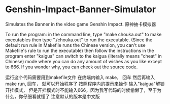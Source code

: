 # Genshin-Impact-Banner-Simulator
Simulates the Banner in the video game Genshin Impact. 原神抽卡模拟器

To run the program:
in the command line, type "make chouka.out" to make executables
then type "./chouka.out" to run the executable.
(Since the default run rule in Makefile runs the Chinese version, you can't use Makefile's rule to run the executable)
then follow the instructions in the program
enter "kaigua" can switch to the kaigua (literally means "cheat" in Chinese)
mode where you can do any amount of wishes as you like except to 666. If you wonder why, you can check out the source code.

运行这个代码需要用到makefile文件
在终端内输入 make， 回车
然后再输入 make run, 回车， 就可以开始程序了
按照程序内的提示来操作
输入"kaigua"解锁开挂模式， 但是开挂模式时不能输入666，因为我写代码的时候偷懒了，至于为什么，你仔细看就懂了
注意默认的版本是中文版
